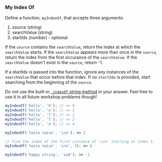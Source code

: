 ### My Index Of

Define a function, `myIndexOf`, that accepts three arguments:
  1. source (string)
  2. searchValue (string)
  3. startIdx (number) - optional

If the `source` contains the `searchValue`, return the index at which the
`searchValue` starts. If the `searchValue` appears more than once in the
`source`, return the index from the first occurance of the `searchValue`.
If the `searchValue` doesn't exist in the `source`, return -1.

If a startIdx is passed into the function, ignore any instances of the
`searchValue` that occur before that index. If no `startIdx` is provided,
start searching from the beginning of the `source`.

Do not use the built-in [`.indexOf` string method](https://developer.mozilla.org/en-US/docs/Web/JavaScript/Reference/Global_Objects/String/indexOf) in your answer. Feel free to
use it in all future workshop problems though!

```javascript
myIndexOf('hello', 'h'); // => 0
myIndexOf('hello', 'e'); // => 1
myIndexOf('hello', 'l'); // => 2
myIndexOf('hello', 'l'); // => 2
myIndexOf('hello', 'o'); // => 4

myIndexOf('twice twice', 'ice'); => 2

// find the index of the first instance of 'ice' starting at index 5.
myIndexOf('twice twice', 'ice', 5); => 8

myIndexOf('happy string', 'sad'); => -1
```
